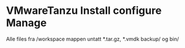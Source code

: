# VMwareTanzu Install configure Manage 
Alle files fra /workspace mappen untatt *.tar.gz, *.vmdk backup/ og bin/
